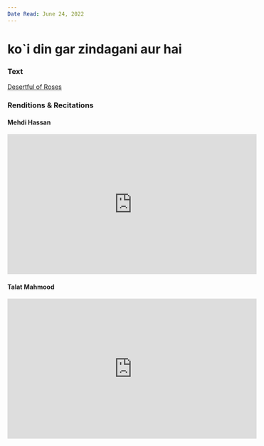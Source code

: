 ```yaml
---
Date Read: June 24, 2022
---
```


# ko`i din gar zindagani aur hai

### Text
[Desertful of Roses](http://www.columbia.edu/itc/mealac/pritchett/00ghalib/160/index_160.html)

### Renditions & Recitations

#### Mehdi Hassan

<iframe width="560" height="315" src="https://www.youtube.com/embed/zBVLdYw98s4" title="YouTube video player" frameborder="0" allow="accelerometer; autoplay; clipboard-write; encrypted-media; gyroscope; picture-in-picture" allowfullscreen></iframe>

#### Talat Mahmood

<iframe width="560" height="315" src="https://www.youtube.com/embed/_hrdpvYjQ6U" title="YouTube video player" frameborder="0" allow="accelerometer; autoplay; clipboard-write; encrypted-media; gyroscope; picture-in-picture" allowfullscreen></iframe>

